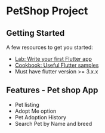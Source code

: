 # PetShop Project


## Getting Started
A few resources to get you started:

- [Lab: Write your first Flutter app](https://docs.flutter.dev/get-started/codelab)
- [Cookbook: Useful Flutter samples](https://docs.flutter.dev/cookbook)
- Must have flutter version >= 3.x.x

## Features - Pet shop App
- Pet listing
- Adopt Me option
- Pet Adoption History
- Search Pet by Name and breed